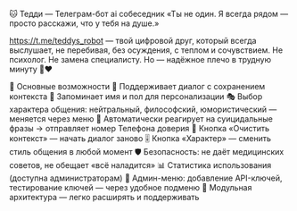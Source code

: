 🐱 Тедди — Телеграм-бот ai собеседник
«Ты не один. Я всегда рядом — просто расскажи, что у тебя на душе.» 

https://t.me/teddys_robot  — твой цифровой друг, который всегда выслушает, не перебивая, без осуждения, с теплом и сочувствием.
Не психолог. Не замена специалисту. Но — надёжное плечо в трудную минуту 💬❤️

🌟 Основные возможности
🧠 Поддерживает диалог с сохранением контекста
👤 Запоминает имя и пол для персонализации
🎭 Выбор характера общения: нейтральный, философский, юмористический — меняется через меню
🚨 Автоматически реагирует на суицидальные фразы → отправляет номер Телефона доверия
🔄 Кнопка «Очистить контекст» — начать диалог заново
🎚️ Кнопка «Характер» — сменить стиль общения в любой момент
🛡️ Безопасность: не даёт медицинских советов, не обещает «всё наладится»
📊 Статистика использования (доступна администраторам)
🔄 Админ-меню: добавление API-ключей, тестирование ключей — через удобное подменю
🧩 Модульная архитектура — легко расширять и поддерживать
